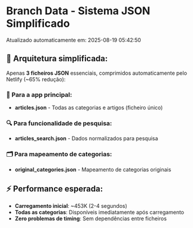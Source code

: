 # Branch Data - Sistema JSON Simplificado
Atualizado automaticamente em: 2025-08-19 05:42:50

## 🎯 Arquitetura simplificada:
Apenas **3 ficheiros JSON** essenciais, comprimidos automaticamente pelo Netlify (~65% redução):

### 📱 Para a app principal:
- **articles.json** - Todas as categorias e artigos (ficheiro único)

### 🔍 Para funcionalidade de pesquisa:
- **articles_search.json** - Dados normalizados para pesquisa

### 🗂️ Para mapeamento de categorias:
- **original_categories.json** - Mapeamento de categorias originais

## ⚡ Performance esperada:
- **Carregamento inicial**: ~453K (2-4 segundos)
- **Todas as categorias**: Disponíveis imediatamente após carregamento
- **Zero problemas de timing**: Sem dependências entre ficheiros
